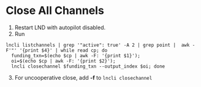 Close All Channels
==================

1. Restart LND with autopilot disabled.
2. Run
```
lncli listchannels | grep '"active": true' -A 2 | grep point |  awk -F'"' '{print $4}' | while read cp; do 
  funding_txn=$(echo $cp | awk -F: '{print $1}');
  oi=$(echo $cp | awk -F: '{print $2}'); 
  lncli closechannel $funding_txn --output_index $oi; done
```
3. For uncooperative close, add **-f** to  `lncli closechannel` 
